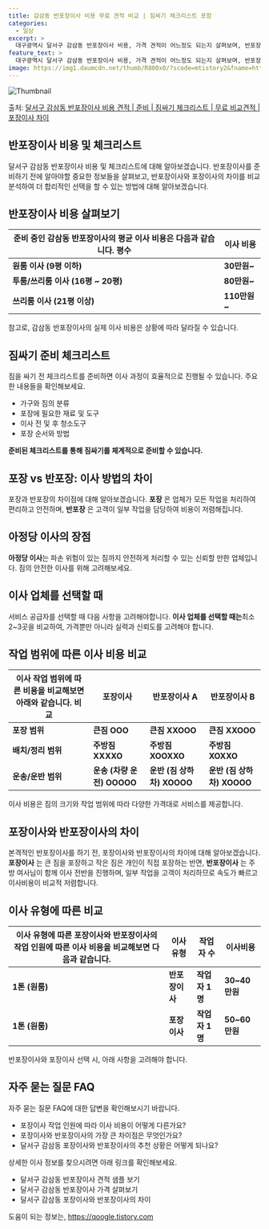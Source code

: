 ```yaml
---
title: 감삼동 반포장이사 비용 무료 견적 비교 | 짐싸기 체크리스트 포함
categories:
  - 일상
excerpt: >
  대구광역시 달서구 감삼동 반포장이사 비용, 가격 견적이 어느정도 되는지 살펴보며, 반포장이사를 준비함에 있어 짐싸기 준비 체크리스트가 무엇인지 보겠습니다. 마지막으로 포장이사와 차이점을 통해 무료 비교견적으로 어떤 것이 더 합리적인 선택인지 공유 드립니다.달서구 감삼동 포장이사 견적 샘플 보기 👈 클릭달서구 감삼동 포장이사 가격 살펴보기 👈 클릭달서구 감삼동 반포장이사 평균 이사 비용평수달서구 감삼동 평균 이사 비용원룸 이사9평 이하 (1톤)30만원~투룸/쓰리룸 이사16평 ~ 20평 (2.5톤)80만원~쓰리룸 이사21평 (5톤) ~110만원~우리집 무료 이사견적 받기 👈 클릭포장 vs 반포장: 이사 방법의 차이이사 방법에는 포장과 반포장이 존재하며, 포장은 업체가 모든 작업을 처리하는 반면, 반포장..
feature_text: >
  대구광역시 달서구 감삼동 반포장이사 비용, 가격 견적이 어느정도 되는지 살펴보며, 반포장이사를 준비함에 있어 짐싸기 준비 체크리스트가 무엇인지 보겠습니다. 마지막으로 포장이사와 차이점을 통해 무료 비교견적으로 어떤 것이 더 합리적인 선택인지 공유 드립니다.달서구 감삼동 포장이사 견적 샘플 보기 👈 클릭달서구 감삼동 포장이사 가격 살펴보기 👈 클릭달서구 감삼동 반포장이사 평균 이사 비용평수달서구 감삼동 평균 이사 비용원룸 이사9평 이하 (1톤)30만원~투룸/쓰리룸 이사16평 ~ 20평 (2.5톤)80만원~쓰리룸 이사21평 (5톤) ~110만원~우리집 무료 이사견적 받기 👈 클릭포장 vs 반포장: 이사 방법의 차이이사 방법에는 포장과 반포장이 존재하며, 포장은 업체가 모든 작업을 처리하는 반면, 반포장..
image: https://img1.daumcdn.net/thumb/R800x0/?scode=mtistory2&fname=https%3A%2F%2Fblog.kakaocdn.net%2Fdn%2FcWOMi6%2FbtsHblinoSV%2FVb1zjHBr5xTkE40NJW390k%2Fimg.webp
---
```


![Thumbnail](https://img1.daumcdn.net/thumb/R800x0/?scode=mtistory2&fname=https%3A%2F%2Fblog.kakaocdn.net%2Fdn%2FcWOMi6%2FbtsHblinoSV%2FVb1zjHBr5xTkE40NJW390k%2Fimg.webp)

<p>출처: <a href="https://qoogle.tistory.com/9579" rel="dofollow">달서구 감삼동 반포장이사 비용 견적 | 준비 | 짐싸기 체크리스트 | 무료 비교견적 | 포장이사 차이</a> </p>

## 반포장이사 비용 및 체크리스트



달서구 감삼동 반포장이사 비용 및 체크리스트에 대해 알아보겠습니다. 반포장이사를 준비하기 전에 알아야할 중요한 정보들을 살펴보고,
반포장이사와 포장이사의 차이를 비교분석하여 더 합리적인 선택을 할 수 있는 방법에 대해 알아보겠습니다.

## 반포장이사 비용 살펴보기

준비 중인 감삼동 반포장이사의 평균 이사 비용은 다음과 같습니다.  **평수** | **이사 비용**  
---|---  
**원룸 이사 (9평 이하)** | **30만원~**  
**투룸/쓰리룸 이사 (16평 ~ 20평)** | **80만원~**  
**쓰리룸 이사 (21평 이상)** | **110만원~**  
참고로, 감삼동 반포장이사의 실제 이사 비용은 상황에 따라 달라질 수 있습니다.

## 짐싸기 준비 체크리스트

짐을 싸기 전 체크리스트를 준비하면 이사 과정이 효율적으로 진행될 수 있습니다. 주요한 내용들을 확인해보세요.

  * 가구와 짐의 분류
  * 포장에 필요한 재료 및 도구
  * 이사 전 및 후 청소도구
  * 포장 순서와 방법

**준비된 체크리스트를 통해 짐싸기를 체계적으로 준비할 수 있습니다.**

## 포장 vs 반포장: 이사 방법의 차이

포장과 반포장의 차이점에 대해 알아보겠습니다. **포장** 은 업체가 모든 작업을 처리하여 편리하고 안전하며, **반포장** 은 고객이 일부
작업을 담당하여 비용이 저렴해집니다.

## 아정당 이사의 장점

**아정당 이사**는 파손 위험이 있는 짐까지 안전하게 처리할 수 있는 신뢰할 만한 업체입니다. 짐의 안전한 이사를 위해 고려해보세요.

## 이사 업체를 선택할 때

서비스 공급자를 선택할 때 다음 사항을 고려해야합니다. **이사 업체를 선택할 때는**최소 2~3곳을 비교하여, 가격뿐만 아니라 실력과
신뢰도를 고려해야 합니다.

## 작업 범위에 따른 이사 비용 비교

이사 작업 범위에 따른 비용을 비교해보면 아래와 같습니다.  **비교** | **포장이사** | **반포장이사 A** | **반포장이사 B**  
---|---|---|---  
**포장 범위** | **큰짐 OOO** | **큰짐 XXOOO** | **큰짐 XXOOO**  
**배치/정리 범위** | **주방짐 XXXXO** | **주방짐 XOOXXO** | **주방짐 XOXXO**  
**운송/운반 범위** | **운송 (차량 운전) OOOOO** | **운반 (짐 상하차) XOOOO** | **운반 (짐 상하차) XOOOO**  
이사 비용은 짐의 크기와 작업 범위에 따라 다양한 가격대로 서비스를 제공합니다.

## 포장이사와 반포장이사의 차이

본격적인 반포장이사를 하기 전, 포장이사와 반포장이사의 차이에 대해 알아보겠습니다. **포장이사** 는 큰 짐을 포장하고 작은 짐은 개인이
직접 포장하는 반면, **반포장이사** 는 주방 여사님이 함께 이사 전반을 진행하며, 일부 작업을 고객이 처리하므로 속도가 빠르고 이사비용이
비교적 저렴합니다.

## 이사 유형에 따른 비교

이사 유형에 따른 포장이사와 반포장이사의 작업 인원에 따른 이사 비용을 비교해보면 다음과 같습니다.  | **이사 유형** | **작업자 수** | **이사비용**  
---|---|---|---  
**1톤 (원룸)** | **반포장이사** | **작업자 1명** | **30~40만원**  
**1톤 (원룸)** | **포장이사** | **작업자 1명** | **50~60만원**  
반포장이사와 포장이사 선택 시, 아래 사항을 고려해야 합니다.

## 자주 묻는 질문 FAQ

자주 묻는 질문 FAQ에 대한 답변을 확인해보시기 바랍니다.

  * 포장이사 작업 인원에 따라 이사 비용이 어떻게 다른가요?
  * 포장이사와 반포장이사의 가장 큰 차이점은 무엇인가요?
  * 달서구 감삼동 포장이사와 반포장이사의 추천 상황은 어떻게 되나요?

상세한 이사 정보를 찾으시려면 아래 링크를 확인해보세요.

  * 달서구 감삼동 반포장이사 견적 샘플 보기
  * 달서구 감삼동 반포장이사 가격 살펴보기
  * 달서구 감삼동 포장이사와 반포장이사의 차이



 

도움이 되는 정보는, <a href="https://qoogle.tistory.com" rel="dofollow">https://qoogle.tistory.com</a>


